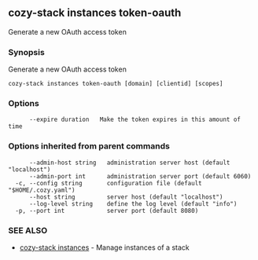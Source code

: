 ## cozy-stack instances token-oauth

Generate a new OAuth access token

### Synopsis


Generate a new OAuth access token

```
cozy-stack instances token-oauth [domain] [clientid] [scopes]
```

### Options

```
      --expire duration   Make the token expires in this amount of time
```

### Options inherited from parent commands

```
      --admin-host string   administration server host (default "localhost")
      --admin-port int      administration server port (default 6060)
  -c, --config string       configuration file (default "$HOME/.cozy.yaml")
      --host string         server host (default "localhost")
      --log-level string    define the log level (default "info")
  -p, --port int            server port (default 8080)
```

### SEE ALSO
* [cozy-stack instances](cozy-stack_instances.md)	 - Manage instances of a stack

